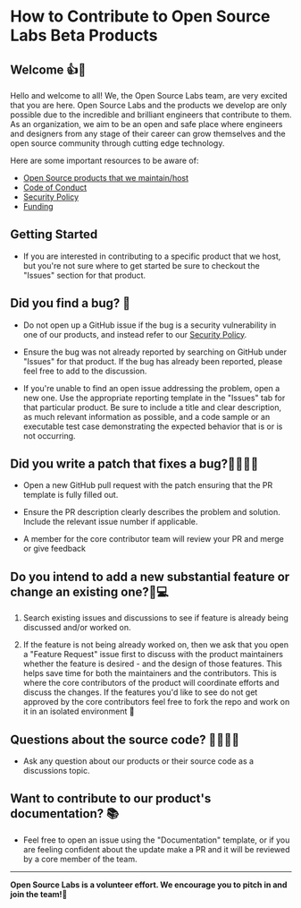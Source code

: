 # How to Contribute to Open Source Labs Beta Products

## Welcome 👍🎉
Hello and welcome to all! We, the Open Source Labs team, are very excited that you are here. Open Source Labs and the products we develop are only possible due to the incredible and brilliant engineers that contribute to them. As an organization, we aim to be an open and safe place where engineers and designers from any stage of their career can grow themselves and the open source community through cutting edge technology.

Here are some important resources to be aware of:
- [Open Source products that we maintain/host](https://github.com/oslabs-beta)
- [Code of Conduct](../CODE_OF_CONDUCT.md)
- [Security Policy](../SECURITY.md)
- [Funding](../FUNDING.md)

## Getting Started 
- If you are interested in contributing to a specific product that we host, but you're not sure where to get started be sure to checkout the "Issues" section for that product.

## Did you find a bug? 🐛
- Do not open up a GitHub issue if the bug is a security vulnerability in one of our products, and instead refer to our [Security Policy](../SECURITY.md).

- Ensure the bug was not already reported by searching on GitHub under "Issues" for that product. If the bug has already been reported, please feel free to add to the discussion.

- If you're unable to find an open issue addressing the problem, open a new one. Use the appropriate reporting template in the "Issues" tab for that particular product. Be sure to include a title and clear description, as much relevant information as possible, and a code sample or an executable test case demonstrating the expected behavior that is or is not occurring.

## Did you write a patch that fixes a bug?🧑‍💻🐛🙅
- Open a new GitHub pull request with the patch ensuring that the PR template is fully filled out.

- Ensure the PR description clearly describes the problem and solution. Include the relevant issue number if applicable.

- A member for the core contributor team will review your PR and merge or give feedback

## Do you intend to add a new substantial feature or change an existing one?🦸💻
1. Search existing issues and discussions to see if feature is already being discussed and/or worked on.

1. If the feature is not being already worked on, then we ask that you open a "Feature Request" issue first to discuss with the product maintainers whether the feature is desired - and the design of those features. This helps save time for both the maintainers and the contributors. This is where the core contributors of the product will coordinate efforts and discuss the changes. If the features you'd like to see do not get approved by the core contributors feel free to fork the repo and work on it in an isolated environment 🙂

## Questions about the source code? 🙋🧑‍💻🤔
- Ask any question about our products or their source code as a discussions topic.

## Want to contribute to our product's documentation? 📚
- Feel free to open an issue using the "Documentation" template, or if you are feeling confident about the update make a PR and it will be reviewed by a core member of the team.

---
__Open Source Labs is a volunteer effort. We encourage you to pitch in and join the team!🙂__
